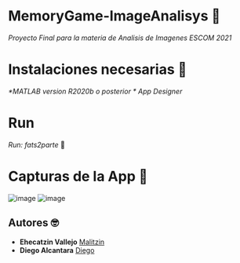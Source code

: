 # MemoryGame-ImageAnalisys 🚀

_Proyecto Final para la materia de Analisis de Imagenes ESCOM 2021_


# Instalaciones necesarias 🔧
_*MATLAB version R2020b o posterior_
_* App Designer_


# Run

_Run: fats2parte_ 🚀


# Capturas de la App 📢
![image]('./c1.png')
![image]('./c2.png')


## Autores 🤓
* **Ehecatzin Vallejo** [Malitzin](https://github.com/catzin) 
* **Diego Alcantara** [Diego](https://github.com/alcdaal) 




